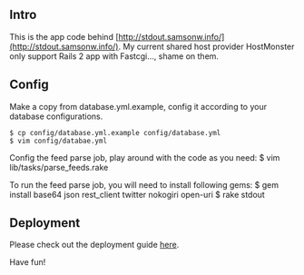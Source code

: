 ## Intro
This is the app code behind [http://stdout.samsonw.info/](http://stdout.samsonw.info/).  My current shared host provider HostMonster only support Rails 2 app with Fastcgi..., shame on them.

## Config
Make a copy from database.yml.example, config it according to your database configurations.

    $ cp config/database.yml.example config/database.yml
    $ vim config/databae.yml

Config the feed parse job, play around with the code as you need:
    $ vim lib/tasks/parse_feeds.rake

To run the feed parse job, you will need to install following gems:
    $ gem install base64 json rest_client twitter nokogiri open-uri
    $ rake stdout

## Deployment
Please check out the deployment guide [here](http://blog.samsonis.me/2011/03/stdout-deployment/).

Have fun!

